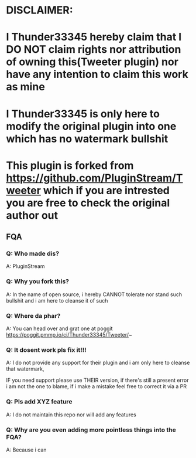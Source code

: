 # DISCLAIMER:

# I Thunder33345 hereby claim that I DO NOT claim rights nor attribution of owning this(Tweeter plugin) nor have any intention to claim this work as mine

# I Thunder33345 is only here to modify the original plugin into one which has no watermark bullshit

# This plugin is forked from https://github.com/PluginStream/Tweeter which if you are intrested you are free to check the original author out

## FQA

### Q: Who made dis?

A: PluginStream

### Q: Why you fork this?

A: In the name of open source, i hereby CANNOT tolerate nor stand such bullshit and i am here to cleanse it of such

### Q: Where da phar?

A: You can head over and grat one at poggit https://poggit.pmmp.io/ci/Thunder33345/Tweeter/~

### Q: It dosent work pls fix it!!!

A: I do not provide any support for their plugin and i am only here to cleanse that watermark,

IF you need support please use THEIR version, if there's still a present error i am not the one to blame, if i make a mistake feel free to correct it via a PR

### Q: Pls add XYZ feature

A: I do not maintain this repo nor will add any features

### Q: Why are you even adding more pointless things into the FQA?

A: Because i can

